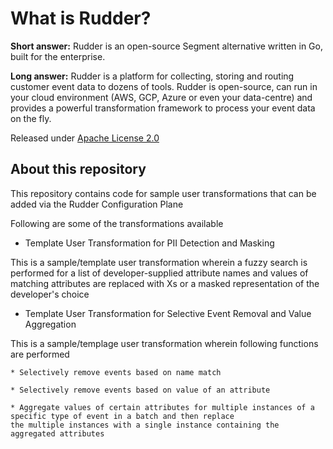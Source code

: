 # What is Rudder?

**Short answer:** 
Rudder is an open-source Segment alternative written in Go, built for the enterprise.

**Long answer:** 
Rudder is a platform for collecting, storing and routing customer event data to dozens of tools. Rudder is open-source, can run in your cloud environment (AWS, GCP, Azure or even your data-centre) and provides a powerful transformation framework to process your event data on the fly.

Released under [Apache License 2.0](https://www.apache.org/licenses/LICENSE-2.0)

## About this repository

This repository contains code for sample user transformations that can be added via the Rudder Configuration Plane

Following are some of the transformations available

* Template User Transformation for PII Detection and Masking

This is a sample/template user transformation wherein a fuzzy search is performed for a list of developer-supplied attribute names
and values of matching attributes are replaced with Xs or a masked representation of the developer's choice

* Template User Transformation for Selective Event Removal and Value Aggregation

This is a sample/templage user transformation wherein following functions are performed

	* Selectively remove events based on name match

	* Selectively remove events based on value of an attribute

	* Aggregate values of certain attributes for multiple instances of a specific type of event in a batch and then replace
	the multiple instances with a single instance containing the aggregated attributes


